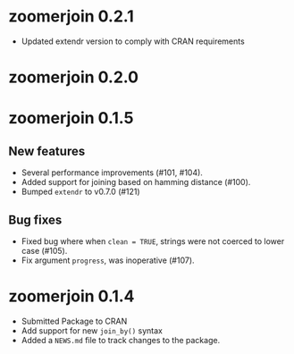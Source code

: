 # zoomerjoin 0.2.1

* Updated extendr version to comply with CRAN requirements

# zoomerjoin 0.2.0

# zoomerjoin 0.1.5

## New features

* Several performance improvements (#101, #104).
* Added support for joining based on hamming distance (#100).
* Bumped `extendr` to v0.7.0 (#121)

## Bug fixes

* Fixed bug where when `clean = TRUE`, strings were not coerced to lower case (#105).
* Fix argument `progress`, was inoperative (#107).

# zoomerjoin 0.1.4

* Submitted Package to CRAN
* Add support for new `join_by()` syntax
* Added a `NEWS.md` file to track changes to the package.
